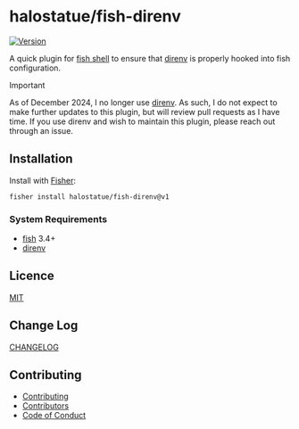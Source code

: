 # halostatue/fish-direnv

[![Version][version]](https://github.com/halostatue/fish-direnv/releases)

A quick plugin for [fish shell][fish shell] to ensure that [direnv][direnv] is
properly hooked into fish configuration.

> [!IMPORTANT]
>
> As of December 2024, I no longer use [direnv][direnv]. As such, I do not
> expect to make further updates to this plugin, but will review pull requests
> as I have time. If you use direnv and wish to maintain this plugin, please
> reach out through an issue.

## Installation

Install with [Fisher][Fisher]:

```fish
fisher install halostatue/fish-direnv@v1
```

### System Requirements

- [fish][fish] 3.4+
- [direnv][direnv]

## Licence

[MIT](./LICENCE.md)

## Change Log

[CHANGELOG](./CHANGELOG.md)

## Contributing

- [Contributing](./CONTRIBUTING.md)
- [Contributors](./CONTRIBUTORS.md)
- [Code of Conduct](./CODE_OF_CONDUCT.md)

[direnv]: https://direnv.net
[fish shell]: https://fishshell.com 'friendly interactive shell'
[fish]: https://github.com/fish-shell/fish-shell
[fisher]: https://github.com/jorgebucaran/fisher
[version]: https://img.shields.io/github/tag/halostatue/fish-direnv.svg?label=Version

